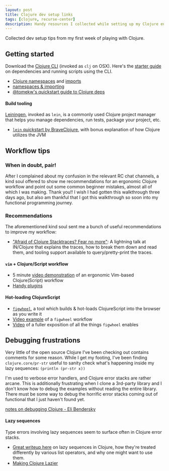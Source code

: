 ```yaml
---
layout: post
title: Clojure dev setup links
tags: [clojure, recurse-center]
description: Handy resources I collected while setting up my Clojure env.
---
```


Collected dev setup tips from my first week of playing with Clojure.

## Getting started

Download the [Clojure CLI](https://clojure.org/guides/getting_started) (invoked as `clj` on OSX). Here's the [starter guide](https://clojure.org/guides/deps_and_cli) on dependencies and running scripts using the CLI.

- [Clojure namespaces](https://clojure.org/guides/repl/navigating_namespaces) and [imports](https://clojure.org/reference/libs)
- [namespaces & importing](https://8thlight.com/blog/colin-jones/2010/12/05/clojure-libs-and-namespaces-require-use-import-and-ns.html)
- [@tomekw's quickstart guide to Clojure deps](https://tomekw.com/clojure-deps-edn-a-basic-guide/)

#### Build tooling
[Leiningen](http://leiningen.org/), invoked as `lein`, is a commonly used Clojure project manager that helps you manage dependencies, run tests, package your project, etc.
- [`lein` quickstart by BraveClojure](https://www.braveclojure.com/getting-started/), with bonus explanation of how Clojure utilizes the JVM

## Workflow tips

### When in doubt, pair!

After I complained about my confusion in the relevant RC chat channels, a kind soul offered to show me recommendations for an ergonomic Clojure workflow and point out some common beginner mistakes, almost all of which I was making. Thank you!! I wish I had gotten this walkthrough three days ago, but also am thankful that I got this walkthrough so soon into my functional programming journey.

### Recommendations

The aforementioned kind soul sent me a bunch of useful recommendations to improve my workflow:
- ["Afraid of Clojure Stacktraces? Fear no more"](https://www.youtube.com/watch?v=4fqGdt0-_is): A lightning talk at IN/Clojure that explains the traces, how to break them down and read them, and tooling support available to query/pretty-print the traces.

#### `vim` + Clojure/Script workflow
- 5 minute [video demonstration](https://www.youtube.com/watch?v=-MAmXT17EiI) of an ergonomic Vim-based Clojure(Script) workflow
- [Handy plugins](https://juxt.pro/blog/posts/vim-1.html)

#### Hot-loading ClojureScript
- [`figwheel`](https://github.com/bhauman/lein-figwheel/wiki/Using-the-Figwheel-REPL-with-Vim), a tool which builds & hot-loads ClojureScript into the browser as you write it
- [Video example](https://www.youtube.com/watch?v=KZjFVdU8VLI) of a `figwheel` workflow
- [Video](https://www.youtube.com/watch?v=j-kj2qwJa_E) of a fuller exposition of all the things `figwheel` enables


## Debugging frustrations

Very little of the open source Clojure I've been checking out contains comments for some reason. While I get my footing, I've been finding `clojure.core/pr-str` useful to sanity check what's happening inside my lazy sequences: `(println (pr-str x))`

I'm used to verbose error handlers, and Clojure error stacks are rather arcane. This is additionally frustrating when I clone a 3rd-party library and I don't know how to debug the examples without reading the entire library. There must be some way to debug the horrific error stacks coming out of functional that I just haven't found yet.

[notes on debugging Clojure - Eli Bendersky](https://eli.thegreenplace.net/2017/notes-on-debugging-clojure-code/)

#### Lazy sequences

Type errors involving lazy sequences seem to surface often in Clojure error stacks.
- [Great writeup here](http://theatticlight.net/posts/Lazy-Sequences-in-Clojure/) on lazy sequences in Clojure, how they're treated differently by various list operators, and why one might want to use them.
- [Making Clojure Lazier](https://clojure.org/reference/lazy)

